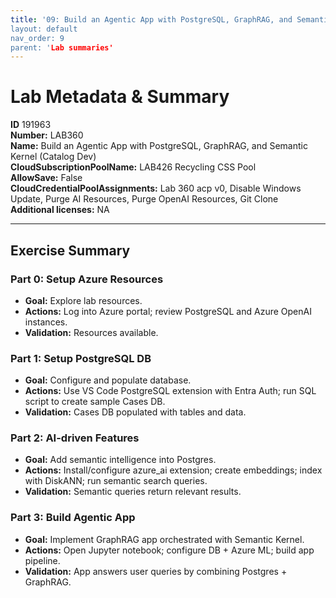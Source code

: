 ```yaml
---
title: '09: Build an Agentic App with PostgreSQL, GraphRAG, and Semantic Kernel (Catalog Dev)` 
layout: default
nav_order: 9
parent: 'Lab summaries'
--- 
```


# Lab Metadata & Summary

**ID** 191963  
**Number:** LAB360  
**Name:** Build an Agentic App with PostgreSQL, GraphRAG, and Semantic Kernel (Catalog Dev)  
**CloudSubscriptionPoolName:** LAB426 Recycling CSS Pool  
**AllowSave:** False  
**CloudCredentialPoolAssignments:** Lab 360 acp v0, Disable Windows Update, Purge AI Resources, Purge OpenAI Resources, Git Clone  
**Additional licenses:** NA  

---

## Exercise Summary
### Part 0: Setup Azure Resources
- **Goal:** Explore lab resources.
- **Actions:** Log into Azure portal; review PostgreSQL and Azure OpenAI instances.
- **Validation:** Resources available.

### Part 1: Setup PostgreSQL DB
- **Goal:** Configure and populate database.
- **Actions:** Use VS Code PostgreSQL extension with Entra Auth; run SQL script to create sample Cases DB.
- **Validation:** Cases DB populated with tables and data.

### Part 2: AI-driven Features
- **Goal:** Add semantic intelligence into Postgres.
- **Actions:** Install/configure azure_ai extension; create embeddings; index with DiskANN; run semantic search queries.
- **Validation:** Semantic queries return relevant results.

### Part 3: Build Agentic App
- **Goal:** Implement GraphRAG app orchestrated with Semantic Kernel.
- **Actions:** Open Jupyter notebook; configure DB + Azure ML; build app pipeline.
- **Validation:** App answers user queries by combining Postgres + GraphRAG.

